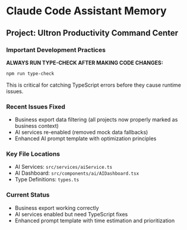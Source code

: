 # Claude Code Assistant Memory

## Project: Ultron Productivity Command Center

### Important Development Practices

**ALWAYS RUN TYPE-CHECK AFTER MAKING CODE CHANGES:**
```bash
npm run type-check
```
This is critical for catching TypeScript errors before they cause runtime issues.

### Recent Issues Fixed
- Business export data filtering (all projects now properly marked as business context)
- AI services re-enabled (removed mock data fallbacks)
- Enhanced AI prompt template with optimization principles

### Key File Locations
- AI Services: `src/services/aiService.ts`
- AI Dashboard: `src/components/ai/AIDashboard.tsx`
- Type Definitions: `types.ts`

### Current Status
- Business export working correctly
- AI services enabled but need TypeScript fixes
- Enhanced prompt template with time estimation and prioritization